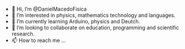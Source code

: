 - 👋 Hi, I’m @DanielMacedoFisica
- 👀 I’m interested in physics, mathematics technology and languages.
- 🌱 I’m currently learning Arduino, physics and Deutch.
- 💞️ I’m looking to collaborate on education, programming and scientific research.
- 📫 How to reach me ...

<!---
DanielMacedoFisica/DanielMacedoFisica is a ✨ special ✨ repository because its `README.md` (this file) appears on your GitHub profile.
You can click the Preview link to take a look at your changes.
--->
